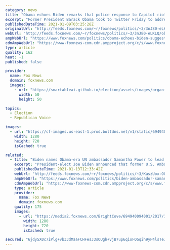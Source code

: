 ```yaml
---
category: news
title: "Obama echoes Biden remarks that police response to Capitol riots would have been harsher with BLM"
excerpt: "Former President Barack Obama took to Twitter Friday to address why Civil Rights groups and lawmakers are furious over the vastly different approach law enforcement took to Wednesday’s U.S. Capitol breach compared to last summer’s Black Lives Matter (BLM) protests."
publishedDateTime: 2021-01-09T03:25:28Z
originalUrl: "http://feeds.foxnews.com/~r/foxnews/politics/~3/3nJ80-eLKLQ/obama-echoes-biden-suggests-double-standard-in-police-response-to-blm"
webUrl: "http://feeds.foxnews.com/~r/foxnews/politics/~3/3nJ80-eLKLQ/obama-echoes-biden-suggests-double-standard-in-police-response-to-blm"
ampWebUrl: "https://www.foxnews.com/politics/obama-echoes-biden-suggests-double-standard-in-police-response-to-blm.amp"
cdnAmpWebUrl: "https://www-foxnews-com.cdn.ampproject.org/c/s/www.foxnews.com/politics/obama-echoes-biden-suggests-double-standard-in-police-response-to-blm.amp"
type: article
quality: 162
heat: -1
published: false

provider:
  name: Fox News
  domain: foxnews.com
  images:
    - url: "https://smartableai.github.io/election/assets/images/organizations/foxnews.com-50x50.jpg"
      width: 50
      height: 50

topics:
  - Election
  - Republican Voice

images:
  - url: "https://cf-images.us-east-1.prod.boltdns.net/v1/static/694940094001/b32ebf9a-5188-4687-bf40-72a6eee05990/5314d1ba-f3cf-4df9-a735-3bbd2ec83ce7/1280x720/match/image.jpg"
    width: 1280
    height: 720
    isCached: true

related:
  - title: "Biden names Obama-era UN ambassador Samantha Power to lead USAID"
    excerpt: "President-elect Joe Biden announced that former U.S. Ambassador to the United Nations Samantha Power will be his nominee for administrator of the United States Agency for International Development (USAID), a position that now will be added to the National Security Council."
    publishedDateTime: 2021-01-13T12:33:42Z
    webUrl: "http://feeds.foxnews.com/~r/foxnews/politics/~3/KaszUox-O8g/biden-ambassador-samantha-power-usaid"
    ampWebUrl: "https://www.foxnews.com/politics/biden-ambassador-samantha-power-usaid.amp"
    cdnAmpWebUrl: "https://www-foxnews-com.cdn.ampproject.org/c/s/www.foxnews.com/politics/biden-ambassador-samantha-power-usaid.amp"
    type: article
    provider:
      name: Fox News
      domain: foxnews.com
    quality: 175
    images:
      - url: "https://media2.foxnews.com/BrightCove/694940094001/2017/10/13/694940094001_5609044472001_5608987015001-vs.jpg"
        width: 1280
        height: 720
        isCached: true

secured: "6jdySX0c7iPlg+vb33dMaaFCHFesJ3sOUgh+vjB7up6qioFOGqih9yP4lsTeI84zUqsL8PhKhvDe4K1TyPO2hTMjg2tr3mY4A4RftgYPIlzgIHFu810+a6UprvjcXFVRc7Bf3R8MCOtY4ywoYEyWMAXziJtspsBdvLeKY9MmcreDh4F4gLKlUphltwbCDuAQ4IqC5q7PvP6nV1k1bY/nbP046d5v//BshUyYwJteFv5uaS7U0VLrIid76svTDxksQeufUp7p7smgV223ja7KCKSvC8HmBG88o+qICcuzeolQ+Ucyg2ZxOHOGw7h18ziiaArKPP5nYKmLv0izTmqfZikmq2oLHIPR5cYkJXDDotI=;GRUCxpfRcs1nJP61mR6ccQ=="
---
```


